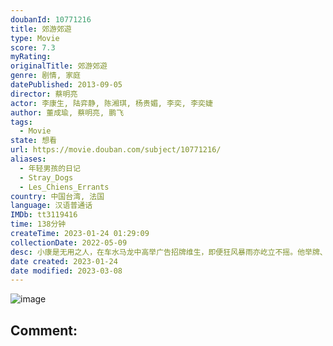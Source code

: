 ```yaml
---
doubanId: 10771216
title: 郊游郊遊
type: Movie
score: 7.3
myRating: 
originalTitle: 郊游郊遊
genre: 剧情, 家庭
datePublished: 2013-09-05
director: 蔡明亮
actor: 李康生, 陆弈静, 陈湘琪, 杨贵媚, 李奕, 李奕婕
author: 董成瑜, 蔡明亮, 鹏飞
tags:
  - Movie
state: 想看
url: https://movie.douban.com/subject/10771216/
aliases:
  - 年轻男孩的日记
  - Stray_Dogs
  - Les_Chiens_Errants
country: 中国台湾, 法国
language: 汉语普通话
IMDb: tt3119416
time: 138分钟
createTime: 2023-01-24 01:29:09
collectionDate: 2022-05-09
desc: 小康是无用之人，在车水马龙中高举广告招牌维生，即便狂风暴雨亦屹立不摇。他举牌、点烟、尿尿，再举牌、点烟、尿尿，任车阵喧嚣从身旁呼啸而过。小康的生命中只有两个孩子，他们一起吃饭、一起刷牙、一起更衣，一起...
date created: 2023-01-24
date modified: 2023-03-08
---
```


![image](p2169400587.jpg)

Comment:
---
